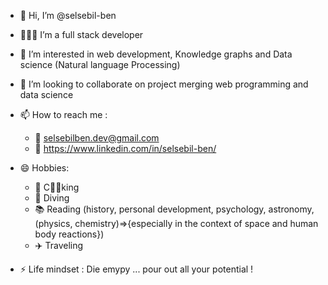 - 👋 Hi, I’m @selsebil-ben
- 👩🏻‍💻 I’m a full stack developer 
- 👀 I’m interested in web development, Knowledge graphs and Data science (Natural language Processing)

- 🤝 I’m looking to collaborate on project merging web programming and data science
- 📫 How to reach me :
     - 📧 selsebilben.dev@gmail.com
     - 🔗 https://www.linkedin.com/in/selsebil-ben/
- 😄 Hobbies: 
    - 🥗 C🍳🥘king
    - 🤿 Diving
    - 📚 Reading (history, personal development, psychology, astronomy, (physics, chemistry)=>{especially in the context of space and human body reactions})
    - ✈️ Traveling
    
- ⚡ Life mindset : Die emypy ... pour out all your potential !

<!---
selsebil-ben/selsebil-ben is a ✨ special ✨ repository because its `README.md` (this file) appears on your GitHub profile.
You can click the Preview link to take a look at your changes.
--->
